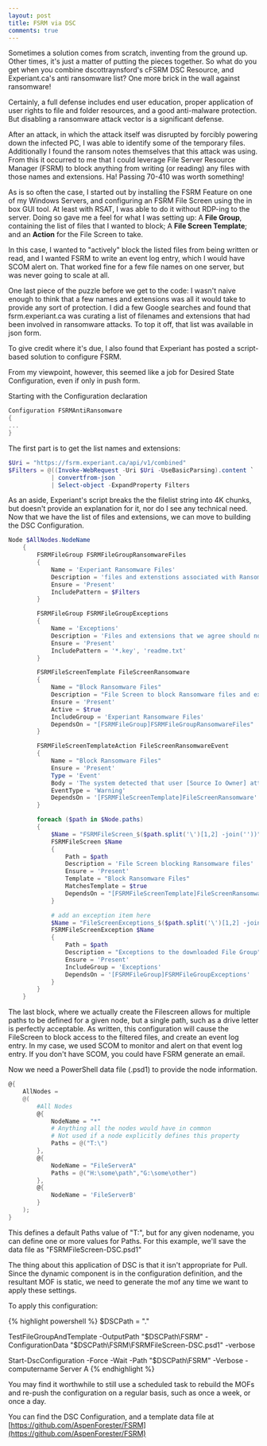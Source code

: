 ```yaml
---
layout: post
title: FSRM via DSC
comments: true
---
```


Sometimes a solution comes from scratch, inventing from the ground up.  Other times, it's just a matter of putting the pieces together.  So what do you get when you combine dscottraynsford's cFSRM DSC Resource, and Experiant.ca's anti ransomware list? One more brick in the wall against ransomware!

Certainly, a full defense includes end user education, proper application of user rights to file and folder resources, and a good anti-malware protection.  But disabling a ransomware attack vector is a significant defense.

 After an attack, in which the attack itself was disrupted by forcibly powering down the infected PC, I was able to identify some of the temporary files. Additionally I found the ransom notes themselves that this attack was using.  From this it occurred to me that I could leverage File Server Resource Manager (FSRM) to block anything from writing (or reading) any files with those names and extensions. Ha! Passing 70-410 was worth something!

As is so often the case, I started out by installing the FSRM Feature on one of my Windows Servers, and configuring an FSRM File Screen using the in box GUI tool. At least with RSAT, I was able to do it without RDP-ing to the server.  Doing so gave me a feel for what I was setting up: A **File Group**, containing the list of files that I wanted to block; A **File Screen Template**; and an **Action** for the File Screen to take.

In this case, I wanted to "actively" block the listed files from being written or read, and I wanted FSRM to write an event log entry, which I would have SCOM alert on.  That worked fine for a few file names on one server, but was never going to scale at all.

One last piece of the puzzle before we get to the code: I wasn't naive enough to think that a few names and extensions was all it would take to provide any sort of protection.  I did a few Google searches and found that fsrm.experiant.ca was curating a list of filenames and extensions that had been involved in ransomware attacks.  To top it off, that list was available in json form.

To give credit where it's due, I also found that Experiant has posted a script-based solution to configure FSRM.

From my viewpoint, however, this seemed like a job for Desired State Configuration, even if only in push form.

Starting with the Configuration declaration
```powershell
Configuration FSRMAntiRansomware
{
...
}
```

The first part is to get the list names and extensions:

```powershell
$Uri = "https://fsrm.experiant.ca/api/v1/combined"
$Filters = @((Invoke-WebRequest -Uri $Uri -UseBasicParsing).content `
            | convertfrom-json `
            | Select-object -ExpandProperty Filters
```

As an aside, Experiant's script breaks the the filelist string into 4K chunks, but doesn't provide an explanation for it, nor do I see any technical need.
Now that we have the list of files and extensions, we can move to building the DSC Configuration.

```powershell
Node $AllNodes.NodeName
    {
        FSRMFileGroup FSRMFileGroupRansomwareFiles
        {
            Name = 'Experiant Ransomware Files'
            Description = 'files and extenstions associated with Ransomware attacks'
            Ensure = 'Present'
            IncludePattern = $Filters
        }

        FSRMFileGroup FSRMFileGroupExceptions
        {
            Name = 'Exceptions'
            Description = 'Files and extensions that we agree should not trigger an alert'
            Ensure = 'Present'
            IncludePattern = '*.key', 'readme.txt'
        }

        FSRMFileScreenTemplate FileScreenRansomware
        {
            Name = "Block Ransomware Files"
            Description = "File Screen to block Ransomware files and extenstions"
            Ensure = 'Present'
            Active = $true
            IncludeGroup = 'Experiant Ransomware Files'
            DependsOn = "[FSRMFileGroup]FSRMFileGroupRansomwareFiles"
        }

        FSRMFileScreenTemplateAction FileScreenRansomwareEvent
        {
            Name = "Block Ransomware Files"
            Ensure = 'Present'
            Type = 'Event'
            Body = 'The system detected that user [Source Io Owner] attempted to save [Source File Path] on [File Screen Path] on server [Server]. This file matches the [Violated File Group] file group which is not permitted on the system.'
            EventType = 'Warning'
            DependsOn = '[FSRMFileScreenTemplate]FileScreenRansomware'
        }

        foreach ($path in $Node.paths)
        {
            $Name = "FSRMFileScreen_$($path.split('\')[1,2] -join(''))"
            FSRMFileScreen $Name
            {
                Path = $path
                Description = 'File Screen blocking Ransomware files'
                Ensure = 'Present'
                Template = "Block Ransomware Files"
                MatchesTemplate = $true
                DependsOn = "[FSRMFileScreenTemplate]FileScreenRansomware", "[FSRMFileScreenTemplateAction]FileScreenRansomwareEvent"
            }

            # add an exception item here
            $Name = "FileScreenExceptions_$($path.split('\')[1,2] -join(''))"
            FSRMFileScreenException $Name
            {
                Path = $path
                Description = "Exceptions to the downloaded File Group"
                Ensure = 'Present'
                IncludeGroup = 'Exceptions'
                DependsOn = '[FSRMFileGroup]FSRMFileGroupExceptions'
            }
        }
    }
```

The last block, where we actually create the Filescreen allows for multiple paths to be defined for a given node, but a single path, such as a drive letter is perfectly acceptable.  As written, this configuration will cause the FileScreen to block access to the filtered files, and create an event log entry.  In my case, we used SCOM to monitor and alert on that event log entry.  If you don't have SCOM, you could have FSRM generate an email.

Now we need a PowerShell data file (.psd1) to provide the node information.

```powershell
@{
    AllNodes =
    @(
        #All Nodes
        @{
            NodeName = "*"
            # Anything all the nodes would have in common
            # Not used if a node explicitly defines this property
            Paths = @("T:\")
        },
        @{
            NodeName = "FileServerA"
            Paths = @("H:\some\path","G:\some\other")
        },
        @{
            NodeName = 'FileServerB'
        }
    );
}
```

This defines a default Paths value of "T:\", but for any given nodename, you can define one or more values for Paths.  For this example, we'll save the data file as "FSRMFileScreen-DSC.psd1"

The thing about this application of DSC is that it isn't appropriate for Pull.  Since the dynamic component is in the configuration definition, and the resultant MOF is static, we need to generate the mof any time we want to apply these settings.

To apply this configuration:

{% highlight powershell %}
$DSCPath = "."

TestFileGroupAndTemplate -OutputPath "$DSCPath\FSRM" -ConfigurationData "$DSCPath\FSRM\FSRMFileScreen-DSC.psd1" -verbose

Start-DscConfiguration -Force -Wait -Path "$DSCPath\FSRM"  -Verbose -computername Server A
{% endhighlight %}

You may find it worthwhile to still use a scheduled task to rebuild the MOFs and re-push the configuration on a regular basis, such as once a week, or once a day.

You can find the DSC Configuration, and a template data file at [https://github.com/AspenForester/FSRM](https://github.com/AspenForester/FSRM)